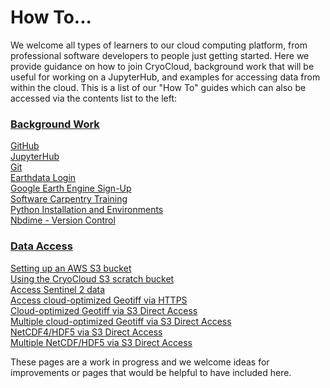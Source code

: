 # How To...

We welcome all types of learners to our cloud computing platform, from professional software 
developers to people just getting started. Here we provide guidance on how to join CryoCloud, background work that 
will be useful for working on a JupyterHub, and examples for accessing data from within the cloud. This is a list of our "How To" guides which can also be accessed via the contents list to the left:

### [Background Work](./background/index.md)
[GitHub](./background/github.md) \
[JupyterHub](./background/jupyterhub.md) \
[Git](./background/git.md) \
[Earthdata Login](./background/earthdata.md) \
[Google Earth Engine Sign-Up](./background/earthengine.md) \
[Software Carpentry Training](./background/swc.md) \
[Python Installation and Environments](./background/python.md) \
[Nbdime - Version Control](./nbdime/nbdime-hub.ipynb) 

### [Data Access](./data_access/index.md)
[Setting up an AWS S3 bucket](./data_access/Instructions_for_configuring_AWS_S3_bucket.ipynb) \
[Using the CryoCloud S3 scratch bucket](./data_access/CryoCloudScratchBucket.ipynb) \
[Access Sentinel 2 data](./data_access/Cloud_Sentinel2_access.ipynb) \
[Access cloud-optimized Geotiff via HTTPS](../external/Earthdata_Cloud__Single_File__HTTPS_Access_COG_Example.ipynb) \
[Cloud-optimized Geotiff via S3 Direct Access](../external/Earthdata_Cloud__Single_File_Direct_S3_Access_COG_Example.ipynb) \
[Multiple cloud-optimized Geotiff via S3 Direct Access](../external/Multi-File_Direct_S3_Access_COG_Example.ipynb) \
[NetCDF4/HDF5 via S3 Direct Access](../external/Earthdata_Cloud__Single_File__Direct_S3_Access_NetCDF4_Example.ipynb) \
[Multiple NetCDF/HDF5 via S3 Direct Access](../external/Multi-File_Direct_S3_Access_NetCDF_Example.ipynb) 

These pages are a work in progress and we welcome ideas for improvements or pages that would be helpful to 
have included here.
